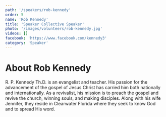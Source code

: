 ```yaml
---
path: '/speakers/rob-kennedy'
order: 5
name: 'Rob Kennedy'
title: 'Speaker Collective Speaker'
photo: '/images/volunteers/rob-kennedy.jpg'
videos: []
facebook: 'https://www.facebook.com/kennedy3'
category: 'Speaker'
---
```


# About Rob Kennedy

R. P. Kennedy Th.D. is an evangelist and teacher. His passion for the advancement of the gospel of Jesus Christ has carried him both nationally and internationally. As a revivalist, his mission is to preach the gospel and revive the church, winning souls, and making disciples. Along with his wife Jennifer, they reside in Clearwater Florida where they seek to know God and to spread His word.
